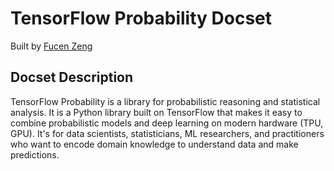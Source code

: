 TensorFlow Probability Docset
=============================

Built by [Fucen Zeng](https://github.com/zfc09)

## Docset Description
TensorFlow Probability is a library for probabilistic reasoning and statistical analysis. It is a Python library built on TensorFlow that makes it easy to combine probabilistic models and deep learning on modern hardware (TPU, GPU). It's for data scientists, statisticians, ML researchers, and practitioners who want to encode domain knowledge to understand data and make predictions.
